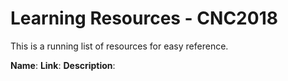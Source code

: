 # Learning Resources - CNC2018

This is a running list of resources for easy reference.

**Name**:
**Link**:
**Description**:
